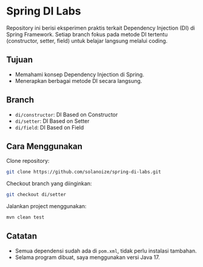 # Spring DI Labs

Repository ini berisi eksperimen praktis terkait Dependency Injection (DI) di Spring Framework. Setiap branch fokus pada metode DI tertentu (constructor, setter, field) untuk belajar langsung melalui coding.

## Tujuan

- Memahami konsep Dependency Injection di Spring.
- Menerapkan berbagai metode DI secara langsung.

## Branch
- `di/constructor`: DI Based on Constructor
- `di/setter`: DI Based on Setter
- `di/field`: DI Based on Field

## Cara Menggunakan

Clone repository:

```bash
git clone https://github.com/solanoize/spring-di-labs.git
```

Checkout branch yang diinginkan:

```bash
git checkout di/setter
```

Jalankan project menggunakan:

```bash
mvn clean test
```

## Catatan

- Semua dependensi sudah ada di `pom.xml`, tidak perlu instalasi tambahan.
- Selama program dibuat, saya menggunakan versi Java 17.
